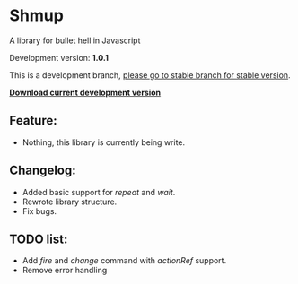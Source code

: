# Shmup
A library for bullet hell in Javascript

Development version: **1.0.1**

This is a development branch, [please go to stable branch for stable version](https://github.com/Trung0246/Shmup/tree/stable).

[**Download current development version**](https://cdn.rawgit.com/Trung0246/Shmup/bb449f80da05899c2225effed362fbaadc2d7b3c/Shmup.js)

## Feature:
* Nothing, this library is currently being write.

## Changelog:
* Added basic support for *repeat* and *wait*.
* Rewrote library structure.
* Fix bugs.

## TODO list:
* Add *fire* and *change* command with *actionRef* support.
* Remove error handling
